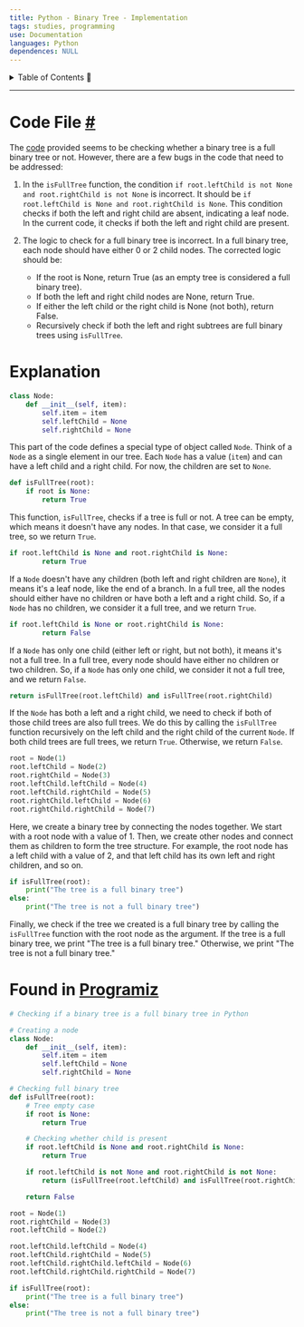 ```yaml
---
title: Python - Binary Tree - Implementation
tags: studies, programming
use: Documentation
languages: Python
dependences: NULL
---
```


<details> <summary>Table of Contents 🔖</summary>

- [Code File #](#code-file-)
- [Explanation](#explanation)
- [Found in Programiz](#found-in-programiz)

</details>

---

# Code File [#](binary_tree.py)

The [code](#found-in-programiz) provided seems to be checking whether a binary tree is a full binary tree or not. However, there are a few bugs in the code that need to be addressed:

1.  In the `isFullTree` function, the condition `if root.leftChild is not None and root.rightChild is not None` is incorrect. It should be `if root.leftChild is None and root.rightChild is None`. This condition checks if both the left and right child are absent, indicating a leaf node. In the current code, it checks if both the left and right child are present.
    
2.  The logic to check for a full binary tree is incorrect. In a full binary tree, each node should have either 0 or 2 child nodes. The corrected logic should be:
    
    -   If the root is None, return True (as an empty tree is considered a full binary tree).
    -   If both the left and right child nodes are None, return True.
    -   If either the left child or the right child is None (not both), return False.
    -   Recursively check if both the left and right subtrees are full binary trees using `isFullTree`.


# Explanation

```python
class Node:
    def __init__(self, item):
        self.item = item
        self.leftChild = None
        self.rightChild = None
```

This part of the code defines a special type of object called `Node`. Think of a `Node` as a single element in our tree. Each `Node` has a value (`item`) and can have a left child and a right child. For now, the children are set to `None`.

```python
def isFullTree(root):
    if root is None:
        return True
```

This function, `isFullTree`, checks if a tree is full or not. A tree can be empty, which means it doesn't have any nodes. In that case, we consider it a full tree, so we return `True`.

```python
if root.leftChild is None and root.rightChild is None:
        return True
```

If a `Node` doesn't have any children (both left and right children are `None`), it means it's a leaf node, like the end of a branch. In a full tree, all the nodes should either have no children or have both a left and a right child. So, if a `Node` has no children, we consider it a full tree, and we return `True`.

```python
if root.leftChild is None or root.rightChild is None:
        return False
```

If a `Node` has only one child (either left or right, but not both), it means it's not a full tree. In a full tree, every node should have either no children or two children. So, if a `Node` has only one child, we consider it not a full tree, and we return `False`.

```python
return isFullTree(root.leftChild) and isFullTree(root.rightChild)
```

If the `Node` has both a left and a right child, we need to check if both of those child trees are also full trees. We do this by calling the `isFullTree` function recursively on the left child and the right child of the current `Node`. If both child trees are full trees, we return `True`. Otherwise, we return `False`.

```python
root = Node(1)
root.leftChild = Node(2)
root.rightChild = Node(3)
root.leftChild.leftChild = Node(4)
root.leftChild.rightChild = Node(5)
root.rightChild.leftChild = Node(6)
root.rightChild.rightChild = Node(7)
```

Here, we create a binary tree by connecting the nodes together. We start with a root node with a value of 1. Then, we create other nodes and connect them as children to form the tree structure. For example, the root node has a left child with a value of 2, and that left child has its own left and right children, and so on.

```python
if isFullTree(root):
    print("The tree is a full binary tree")
else:
    print("The tree is not a full binary tree")
```

Finally, we check if the tree we created is a full binary tree by calling the `isFullTree` function with the root node as the argument. If the tree is a full binary tree, we print "The tree is a full binary tree." Otherwise, we print "The tree is not a full binary tree."

# Found in [Programiz](https://www.programiz.com/dsa/full-binary-tree#python-code)

```python
# Checking if a binary tree is a full binary tree in Python

# Creating a node
class Node:
    def __init__(self, item):
        self.item = item
        self.leftChild = None
        self.rightChild = None

# Checking full binary tree
def isFullTree(root):
    # Tree empty case
    if root is None:
        return True

    # Checking whether child is present
    if root.leftChild is None and root.rightChild is None:
        return True

    if root.leftChild is not None and root.rightChild is not None:
        return (isFullTree(root.leftChild) and isFullTree(root.rightChild))

    return False

root = Node(1)
root.rightChild = Node(3)
root.leftChild = Node(2)

root.leftChild.leftChild = Node(4)
root.leftChild.rightChild = Node(5)
root.leftChild.rightChild.leftChild = Node(6)
root.leftChild.rightChild.rightChild = Node(7)

if isFullTree(root):
    print("The tree is a full binary tree")
else:
    print("The tree is not a full binary tree")
```